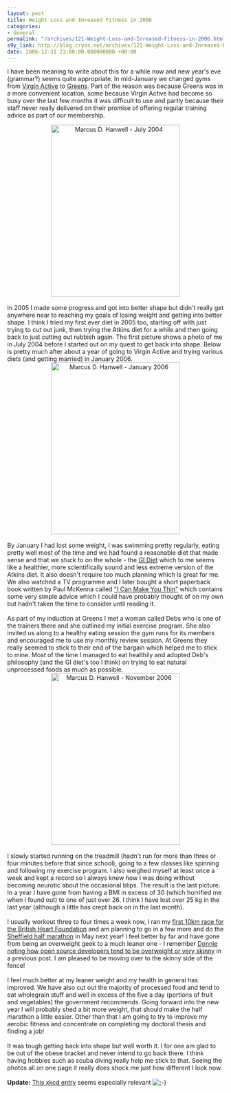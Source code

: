 ```yaml
---
layout: post
title: Weight Loss and Inreased Fitness in 2006
categories:
- General
permalink: "/archives/121-Weight-Loss-and-Inreased-Fitness-in-2006.html"
s9y_link: http://blog.cryos.net/archives/121-Weight-Loss-and-Inreased-Fitness-in-2006.html
date: 2006-12-31 23:00:00.000000000 +00:00
---
```

I have been meaning to write about this for a while now and new year's eve (grammar?) seems quite appropriate. In mid-January we changed gyms from <a href="http://www.virginactive.co.uk/">Virgin Active</a> to <a href="http://www.greensonline.co.uk/">Greens</a>. Part of the reason was because Greens was in a more convenient location, some because Virgin Active had become so busy over the last few months it was difficult to use and partly because their staff never really delivered on their promise of offering regular training advice as part of our membership.<br />
<center><img src="http://blog.cryos.net/uploads/Marcus-July-2004.jpg" width="300" height="400" alt="Marcus D. Hanwell - July 2004" /></center><br />
In 2005 I made some progress and got into better shape but didn't really get anywhere near to reaching my goals of losing weight and getting into better shape. I think I tried my first ever diet in 2005 too, starting off with just trying to cut out junk, then trying the Atkins diet for a while and then going back to just cutting out rubbish again. The first picture shows a photo of me in July 2004 before I started out on my quest to get back into shape. Below is pretty much after about a year of going to Virgin Active and trying various diets (and getting married) in January 2006.<br />
<center><img src="http://blog.cryos.net/uploads/Marcus-January-2006.jpg" width="300" height="400" alt="Marcus D. Hanwell - January 2006" /></center><br />
By January I had lost some weight, I was swimming pretty regularly, eating pretty well most of the time and we had found a reasonable diet that made sense and that we stuck to on the whole - the <a href="http://www.gidiet.com/en-gb/">GI Diet</a> which to me seems like a healthier, more scientifically sound and less extreme version of the Atkins diet. It also doesn't require too much planning which is great for me. We also watched a TV programme and I later bought a short paperback book written by Paul McKenna called <a href="http://www.amazon.co.uk/gp/product/0593050541?ie=UTF8&tag=freebooktradestu">"I Can Make You Thin"</a> which contains some very simple advice which I could have probably thought of on my own but hadn't taken the time to consider until reading it.<br />
<br />
As part of my induction at Greens I met a woman called Debs who is one of the trainers there and she outlined my initial exercise program. She also invited us along to a healthy eating session the gym runs for its members and encouraged me to use my monthly review session. At Greens they really seemed to stick to their end of the bargain which helped me to stick to mine. Most of the time I managed to eat healthily and adopted Deb's philosophy (and the GI diet's too I think) on trying to eat natural unprocessed foods as much as possible.<br />
<center><img src="http://blog.cryos.net/uploads/Marcus-November-2006.jpg" width="300" height="400" alt="Marcus D. Hanwell - November 2006" /></center><br />
I slowly started running on the treadmill (hadn't run for more than three or four minutes before that since school), going to a few classes like spinning and following my exercise program. I also weighed myself at least once a week and kept a record so I always knew how I was doing without becoming neurotic about the occasional blips. The result is the last picture. In a year I have gone from having a BMI in excess of 30 (which horrified me when I found out) to one of just over 26. I think I have lost over 25 kg in the last year (although a little has crept back on in the last month).<br />
<br />
I usually workout three to four times a week now, I ran my <a href="http://blog.cryos.net/archives/90-Finshed-My-10-km-Run!!!.html">first 10km race for the British Heart Foundation</a> and am planning to go in a few more and do the <a href="http://www.sheffieldmarathon.com/">Sheffield half marathon</a> in May next year! I feel better by far and have gone from being an overweight geek to a much leaner one - I remember <a href="http://spyderous.livejournal.com/72090.html">Donnie noting how open source developers tend to be overweight or very skinny</a> in a previous post. I am pleased to be moving over to the skinny side of the fence!<br />
<br />
I feel much better at my leaner weight and my health in general has improved. We have also cut out the majority of processed food and tend to eat wholegrain stuff and well in excess of the five a day (portions of fruit and vegetables) the government recommends. Going forward into the new year I will probably shed a bit more weight, that should make the half marathon a little easier. Other than that I am going to try to improve my aerobic fitness and concentrate on completing my doctoral thesis and finding a job!<br />
<br />
It was tough getting back into shape but well worth it. I for one am glad to be out of the obese bracket and never intend to go back there. I think having hobbies such as scuba diving really help me stick to that. Seeing the photos all on one page it really does shock me just how different I look now.<br />
<br />
<strong>Update:</strong> <a href="http://xkcd.com/c189.html">This xkcd entry</a> seems especially relevant <img src="http://blog.cryos.net/templates/default/img/emoticons/wink.png" alt=";-)" style="display: inline; vertical-align: bottom;" class="emoticon" />
